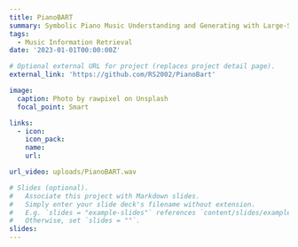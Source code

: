 ```yaml
---
title: PianoBART
summary: Symbolic Piano Music Understanding and Generating with Large-Scale Pre-Training
tags:
  - Music Information Retrieval
date: '2023-01-01T00:00:00Z'

# Optional external URL for project (replaces project detail page).
external_link: 'https://github.com/RS2002/PianoBart'

image:
  caption: Photo by rawpixel on Unsplash
  focal_point: Smart

links:
  - icon:
    icon_pack:
    name:
    url:

url_video: uploads/PianoBART.wav

# Slides (optional).
#   Associate this project with Markdown slides.
#   Simply enter your slide deck's filename without extension.
#   E.g. `slides = "example-slides"` references `content/slides/example-slides.md`.
#   Otherwise, set `slides = ""`.
slides: 
---
```

